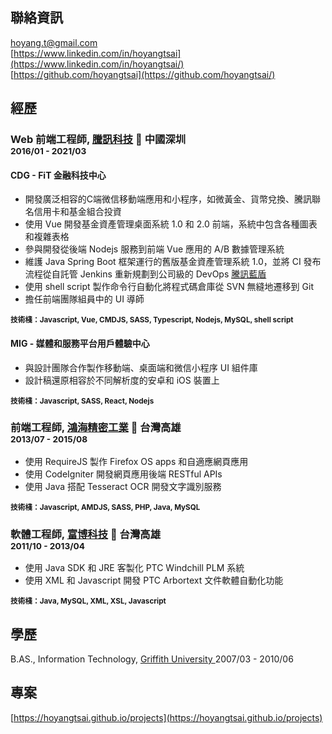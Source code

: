 ## 聯絡資訊

<i class="fas fa-envelope-square fa-lg"></i> [hoyang.t@gmail.com](mailto:hoyang.t@gmail.com)<br/>
<i class="fab fa-linkedin fa-lg"></i> [https://www.linkedin.com/in/hoyangtsai](https://www.linkedin.com/in/hoyangtsai/)<br/>
<i class="fab fa-github-square fa-lg"></i> [https://github.com/hoyangtsai](https://github.com/hoyangtsai/)<br/>

## 經歷

### Web 前端工程師, <a href="https://www.tencent.com/" target="_blank">騰訊科技</a> 📍 中國深圳 <br><small><time class="term">2016/01 - 2021/03</time></small>

#### CDG - FiT 金融科技中心

- 開發廣泛相容的C端微信移動端應用和小程序，如微黃金、貨幣兌換、騰訊聯名信用卡和基金組合投資
- 使用 Vue 開發基金資產管理桌面系統 1.0 和 2.0 前端，系統中包含各種圖表和複雜表格
- 參與開發從後端 Nodejs 服務到前端 Vue 應用的 A/B 數據管理系統
- 維護 Java Spring Boot 框架運行的舊版基金資產管理系統 1.0，並將 CI 發布流程從自託管 Jenkins 重新規劃到公司級的 DevOps [騰訊藍盾](https://github.com/Tencent/bk-ci)
- 使用 shell script 製作命令行自動化將程式碼倉庫從 SVN 無縫地遷移到 Git
- 擔任前端團隊組員中的 UI 導師

<small><b>技術棧：Javascript, Vue, CMDJS, SASS, Typescript, Nodejs, MySQL, shell script</b></small>

#### MIG - 媒體和服務平台用戶體驗中心

- 與設計團隊合作製作移動端、桌面端和微信小程序 UI 組件庫
- 設計稿還原相容於不同解析度的安卓和 iOS 裝置上

<small><b>技術棧：Javascript, SASS, React, Nodejs</b></small>

### 前端工程師, <a href="https://www.foxconn.com/" target="_blank">鴻海精密工業</a> 📍 台灣高雄 <br><small><time class="term">2013/07 - 2015/08</time></small>

- 使用 RequireJS 製作 Firefox OS apps 和自適應網頁應用
- 使用 CodeIgniter 開發網頁應用後端 RESTful APIs
- 使用 Java 搭配 Tesseract OCR 開發文字識別服務

<small><b>技術棧：Javascript, AMDJS, SASS, PHP, Java, MySQL</b></small>

### 軟體工程師, <a href="http://www.hismax.com.tw/" target="_blank">富博科技</a> 📍 台灣高雄 <br><small><time class="term">2011/10 - 2013/04</time></small>

- 使用 Java SDK 和 JRE 客製化 PTC Windchill PLM 系統
- 使用 XML 和 Javascript 開發 PTC Arbortext 文件軟體自動化功能

<small><b>技術棧：Java, MySQL, XML, XSL, Javascript</b></small>

## 學歷

<i class="fas fa-graduation-cap fa-log"></i> B.AS., Information Technology, <a href="http://www.griffith.edu.au/" target="_blank">Griffith University </a> <time class="term">2007/03 - 2010/06</time>

## 專案

[https://hoyangtsai.github.io/projects](https://hoyangtsai.github.io/projects)
